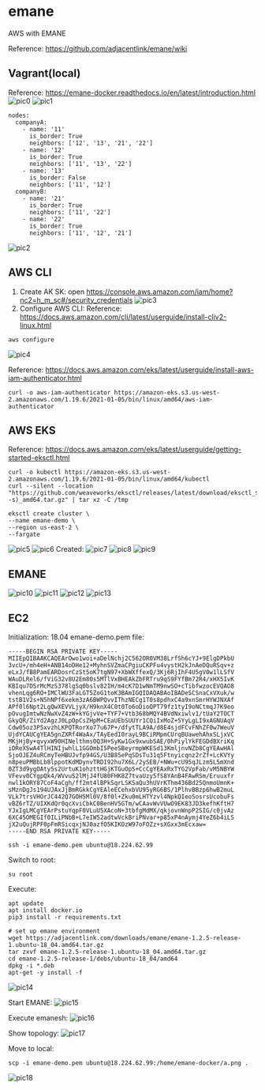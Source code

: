 # emane
AWS with EMANE

Reference: https://github.com/adjacentlink/emane/wiki

## Vagrant(local)
Reference: https://emane-docker.readthedocs.io/en/latest/introduction.html
![pic0](pic/image.png)
![pic1](pic/image-1.png)

~~~
nodes:
  companyA:
    - name: '11'
      is_border: True
      neighbors: ['12', '13', '21', '22']
    - name: '12'
      is_border: True
      neighbors: ['11', '13', '22']
    - name: '13'
      is_border: False
      neighbors: ['11', '12']
  companyB:
    - name: '21'
      is_border: True
      neighbors: ['11', '22']
    - name: '22'
      is_border: True
      neighbors: ['11', '12', '21']
~~~
![pic2](pic/image-2.png)

## AWS CLI
1. Create AK SK: open https://console.aws.amazon.com/iam/home?nc2=h_m_sc#/security_credentials
![pic3](pic/image-3.png)
2. Configure AWS CLI:
    Reference: https://docs.aws.amazon.com/cli/latest/userguide/install-cliv2-linux.html
~~~
aws configure
~~~

![pic4](pic/image-4.png)

Reference: https://docs.aws.amazon.com/eks/latest/userguide/install-aws-iam-authenticator.html
~~~
curl -o aws-iam-authenticator https://amazon-eks.s3.us-west-2.amazonaws.com/1.19.6/2021-01-05/bin/linux/amd64/aws-iam-authenticator
~~~

## AWS EKS
Reference: https://docs.aws.amazon.com/eks/latest/userguide/getting-started-eksctl.html
~~~
curl -o kubectl https://amazon-eks.s3.us-west-2.amazonaws.com/1.19.6/2021-01-05/bin/linux/amd64/kubectl
curl --silent --location "https://github.com/weaveworks/eksctl/releases/latest/download/eksctl_$(uname -s)_amd64.tar.gz" | tar xz -C /tmp

eksctl create cluster \
--name emane-demo \
--region us-east-2 \
--fargate
~~~
![pic5](pic/image-5.png)
![pic6](pic/image-6.png)
Created: 
![pic7](pic/image-7.png)
![pic8](pic/image-8.png)
![pic9](pic/image-9.png)

## EMANE
![pic10](pic/image-10.png)
![pic11](pic/image-11.png)
![pic12](pic/image-12.png)
![pic13](pic/image-13.png)

## EC2
Initialization: 18.04
emane-demo.pem file:
~~~
-----BEGIN RSA PRIVATE KEY-----
MIIEpQIBAAKCAQEArOwo1woi+aDelNchj2C562OR0VM38LrfSh6cYJ+9ElgDPkbU
3vcU+/mh4eH+ANB14oDHe12+MyhnSVZmaCPgiuCKPFu4vystH2kJnAeDQuRSqv+z
eLxJ/fB8PamEARDosrCzSt5oK7tgN97+XbWXffexQ/3Kj6RjIhF4U5gV0w1lLSfV
WAuDLRel6/fViG32v8U2Em80s5MTlVxBHEAkZbFRTru9qS9FYfBm72R4/xHX5IvK
KBIqu7DSrMcMzS378lgSq0bslv82IH/m4cK7D1wNmTM9nwSO+cTibfwzocEVQAO8
vhenLqg6RO+IMClWU3FaLGT5ZoG1toK3BAmIGQIDAQABAoIBADeSCSnaCxVXuk/w
tstB1V2s+N5hNPf6xekm3zA6BWPQvvIThzNECg1T0s8pdhxC4a9xnSmrHYWJNXAf
APf0l6Npt2LgQwXEVVLjyX/H9knX4C0t0To6oDioQPT79fz1tyI9oNCtmqJ7K9eo
pOvugImtwNzNwXvZ4zW+kYGjvVe+TYF7+Vtb368bMQY4BVdNxiwlv1/tUaY2TOCT
GkyQR/ZiYd2AgzJ0LpOpCsZHpM+CEaUEbSUUYr1CQiIxMoZ+5YyLgLI9xAGNUAqV
Cdw05oz3P5xvzhLKPQTRorXo77u67P+/dfytTLA9A/d8E4sjdFCvFNhZF0w7WeuV
UjdYCAUCgYEA5gnZXRf4WaAx/TAyEedI0rayL9BCiRMpmCUrqBUawehAhxSLjxVC
MKjHjBy+qvyxW90HINelthms0Q3H+SyKw1Gx9xwubSAE/0hPiylYkFEGDdBXriKq
iDReXSwA4TlHINIjwhlL1GGOmbI5PeeSBeyrmpWKESd13KmljnvNZb8CgYEAwHAl
SjoOJEZ4uRCmyTeHBUJvfp94GS/U3B85ePqSDsTu31q5Ftnyicqnz2rZf+LcKVYy
n8peuPMBbLb8lppotKdMDynvTRDI92hu7X6L/2ySEB/+NWu+cU95qJLzm5L5mXnd
0ZT3d9ygOAty5s2UrtuK1ohzttHGjKTGuOpS+CcCgYEAxRxTYG2VpFab/vM5NBYW
VFevv0CYgpQk4/WVvuS2lMjJ4fU80FHK8Z7tvaUzy5fS8YAnB4FAwRSm/Eruuxfr
nwl1kORY87CoF4aCgh/ff2mt4lBPkSqrLSKSaQu3hUVrKThm436Bd25QnmoUmnK+
sMznDgJs194UJAxJjBmRGkkCgYEAleECehxbVU95yRG6BS/1PlhvBBzp6hwB2muL
VLk7trsVHOrJC442Q7GOH5Ml0V/8f0l+Zku0mLHTYzvl4NpkQIeoSosrsUcobuFs
vBZ6rTZ/UIXKdQr0qcXviCbkC0BenHV5GTm/wCAavWvVUwO9EK83JD3kefhKftH7
YJxIgLMCgYEArPstuYqpF0VLuU5XAcoN+3tbfgMdMX/qkjovnWnpP2SIG/c0jvAz
6XC45OMEGIf0ILiPNbB+L7eIW52adtwVckBriPNvar+p85xP4nAymj4YeZ6b4iLS
jX2uQujRPF0pFmRSicqxjNJ0azfO5KIKOzW97oFOZz+sXGxx3mEcxaw=
-----END RSA PRIVATE KEY-----    
~~~

~~~
ssh -i emane-demo.pem ubuntu@18.224.62.99
~~~
Switch to root:
~~~
su root
~~~
Execute: 
~~~
apt update
apt install docker.io
pip3 install -r requirements.txt

# set up emane environment
wget https://adjacentlink.com/downloads/emane/emane-1.2.5-release-1.ubuntu-18_04.amd64.tar.gz
tar zxvf emane-1.2.5-release-1.ubuntu-18_04.amd64.tar.gz
cd emane-1.2.5-release-1/debs/ubuntu-18_04/amd64
dpkg -i *.deb
apt-get -y install -f
~~~
![pic14](pic/image-14.png)

Start EMANE:
![pic15](pic/image-15.png)

Execute emanesh:
![pic16](pic/image-16.png)

Show topology:
![pic17](pic/image-17.png)

Move to local:
~~~
scp -i emane-demo.pem ubuntu@18.224.62.99:/home/emane-docker/a.png .
~~~
![pic18](pic/image-18.png)






    
    


